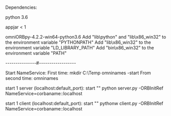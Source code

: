 Dependencies:

python 3.6

appjar < 1

omniORBpy-4.2.2-win64-python3.6
	Add "lib\python" and "lib\x86_win32" to the environment variable "PYTHONPATH"
	Add "lib\x86_win32" to the environment variable "LD_LIBRARY_PATH"
	Add "bin\x86_win32" to the environment variable "PATH"

---------------#------------------

Start NameService:
First time:
	mkdir C:\Temp
	omninames -start
From second time:
	omninames

start 1 server (localhost:default_port):
	start "" python server.py -ORBInitRef NameService=corbaname::localhost
	
start 1 client (localhost:default_port):
	start "" pythonw client.py -ORBInitRef NameService=corbaname::localhost
